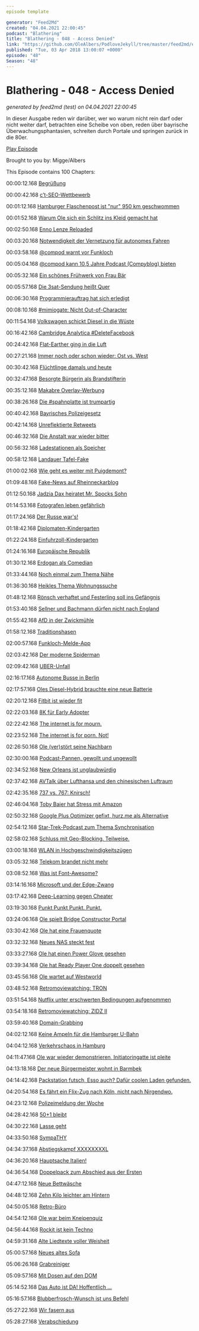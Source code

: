 ```yaml
---
episode template

generator: "Feed2Md"
created: "04.04.2021 22:00:45"
podcast: "Blathering"
title: "Blathering - 048 - Access Denied"
link: "https://github.com/OleAlbers/PodloveJekyll/tree/master/feed2md/example/export/seasons/3/2018/4/Blathering - 048 - Access Denied.md"
published: "Tue, 03 Apr 2018 13:00:07 +0000"
episode: "48"
Season: "48"
---
```


# Blathering - 048 - Access Denied
_generated by feed2md (test) on 04.04.2021 22:00:45_

In dieser Ausgabe reden wir darüber, wer wo warum nicht rein darf oder nicht weiter darf, betrachten eine Scheibe von oben, reden über bayrische Überwachungsphantasien, schreiten durch Portale und springen zurück in die 80er.

[Play Episode](https://www.blathering.de/podlove/file/443/s/feed/c/mp3/blathering_048.mp3)

Brought to you by: Migge/Albers

This Episode contains 100 Chapters:


00:00:12.168 [Begrüßung]()

00:00:42.168 [c’t-SEO-Wettbewerb](https://de.wikipedia.org/wiki/Hommingberger_Gepardenforelle)

00:01:12.168 [Hamburger Flaschenpost ist "nur" 950 km geschwommen](https://www.ndr.de/nachrichten/hamburg/Flaschenpost-nach-132-Jahren-aufgetaucht,flaschenpost200.html)

00:01:52.168 [Warum Ole sich ein Schlitz ins Kleid gemacht hat](https://twitter.com/stammtischphilo/status/973302198972092416)

00:02:50.168 [Enno Lenze Reloaded](http://www.blathering.de/2017/10/blathering-036-wir-huellen-uns-in-gar-nix-nicht-mal-in-schweigen/?t=19:49,22:57)

00:03:20.168 [Notwendigkeit der Vernetzung für autonomes Fahren](https://www.verkehr.fraunhofer.de/de/Arbeitsgruppen/mobility/AutonomesFahrenVernetzung.html)

00:03:58.168 [@compod warnt vor Funkloch](https://www.greenoptimistic.com/tesla-owner-stuck-desert-cellphone-20170126/)

00:05:04.168 [@compod kann 10,5 Jahre Podcast (Compyblog) bieten](http://www.compyblog.de/feeds/categories/14-Podcast.rss)

00:05:32.168 [Ein schönes Frühwerk von Frau Bär](https://netzpolitik.org/2009/zensursula-cducsu-kommentiert-spd-beschluss/)

00:05:57.168 [Die 3sat-Sendung heißt Quer](https://www.br.de/br-fernsehen/sendungen/quer/index.html)

00:06:30.168 [Programmierauftrag hat sich erledigt](http://urlex.org/)

00:08:10.168 [#mimiogate: Nicht Out-of-Character](https://uebermedien.de/26467/wir-haben-eigentlich-keine-ziele-wir-wollen-einfach-mitspielen/)

00:11:54.168 [Volkswagen schickt Diesel in die Wüste](http://www.faz.net/aktuell/wirtschaft/unternehmen/nach-rueckkauf-von-diesel-volkswagen-mietet-parkplaetze-15518648.html)

00:16:42.168 [Cambridge Analytica #DeleteFacebook](http://meedia.de/2018/03/22/facebook-ist-aus-jedem-blickwinkel-taeter-it-blogger-fefe-ueber-die-lehren-aus-dem-cambridge-analytica-debakel/)

00:24:42.168 [Flat-Earther ging in die Luft](https://www.vice.com/de/article/gymqkq/video-ein-flat-earther-hat-sich-mit-seiner-diy-rakete-in-den-himmel-geschossen)

00:27:21.168 [Immer noch oder schon wieder: Ost vs. West](http://www.zeit.de/2018/13/osteuropa-ostdeutschland-westliche-wahrnehmung-antifaschismus/komplettansicht)

00:30:42.168 [Flüchtlinge damals und heute](https://plus.google.com/+proasyl/posts/cwX71wk544G)

00:32:47.168 [Besorgte Bürgerin als Brandstifterin](http://www.sz-online.de/nachrichten/neun-jahre-haft-fuer-brandstifterin-3903841.html)

00:35:12.168 [Makabre Overlay-Werbung](https://uebermedien.de/26546/bei-der-saechsischen-zeitung-wird-auschwitz-zum-genuss-moment/)

00:38:26.168 [Die #spahnplatte ist trumpartig](https://twitter.com/hashtag/spahnplatte)

00:40:42.168 [Bayrisches Polizeigesetz](https://netzpolitik.org/2018/ab-sommer-in-bayern-das-haerteste-polizeigesetz-seit-1945/)

00:42:14.168 [Unreflektierte Retweets](https://twitter.com/Zetthochdrei/status/974636386715398145)

00:46:32.168 [Die Anstalt war wieder bitter](https://www.zdf.de/comedy/die-anstalt)

00:56:32.168 [Ladestationen als Speicher](https://www.electrive.net/2018/01/04/sachsen-foerdert-ladestationen-mit-stromspeicher/)

00:58:12.168 [Landauer Tafel-Fake](https://twitter.com/trollkommando/status/974692842454028293)

01:00:02.168 [Wie geht es weiter mit Puigdemont?](https://de.wikipedia.org/wiki/Carles_Puigdemont#Anklageerhebung_und_Haftbefehl)

01:09:48.168 [Fake-News auf Rheinneckarblog](https://webcache.googleusercontent.com/search?q=cache%3AiZEEc95Hq9UJ%3Ahttps%3A%2F%2Frheinneckarblog.de%2F25%2Fmassiver-terroranschlag-in-mannheim%2F137678.html%20&cd=1&hl=de&ct=clnk&gl=de&client=firefox-b-ab)

01:12:50.168 [Jadzia Dax heiratet Mr. Spocks Sohn](https://www.n-tv.de/leute/Jadzia-Dax-heiratet-Mr-Spocks-Sohn-article20358979.html)

01:14:53.168 [Fotografen leben gefährlich](https://petapixel.com/2018/03/26/real-estate-photographer-shot-nearly-killed-by-surprised-homeowner/)

01:17:24.168 [Der Russe war's!](https://www.heise.de/newsticker/meldung/Hacker-Guccifer-2-0-Es-waren-doch-die-Russen-4003322.html)

01:18:42.168 [Diplomaten-Kindergarten](https://euvsdisinfo.eu/figure-of-the-week-20/)

01:22:24.168 [Einfuhrzoll-Kindergarten](https://www.welt.de/wirtschaft/article175066962/Handelsstreit-mit-Trump-China-schlaegt-zurueck-Strafzoelle-auf-128-US-Produkte-verhaengt.html)

01:24:16.168 [Europäische Republik](https://wrint.de/2018/03/25/wr799-die-europaeische-republik/)

01:30:12.168 [Erdogan als Comedian](https://www.tagesschau.de/ausland/eu-tuerkei-193.html)

01:33:44.168 [Noch einmal zum Thema Nähe](http://journalistikon.de/category/nachrichtenfaktoren/)

01:36:30.168 [Heikles Thema Wohnungssuche](http://www.zeit.de/2018/13/wohnkosten-grossstaedte-mietpreise-wohnraum-wohnungsbau)

01:48:12.168 [Rönsch verhaftet und Festerling soll ins Gefängnis](https://www.tagesspiegel.de/politik/rechtsextremismus-ex-pegida-frontfrau-festerling-droht-haft-fuer-hetze/21126712.html)

01:53:40.168 [Sellner und Bachmann dürfen nicht nach England](http://www.lvz.de/Region/Mitteldeutschland/Keine-Rede-am-Speakers-Corner-Lutz-Bachmann-wird-in-England-festgesetzt)

01:55:42.168 [AfD in der Zwickmühle](https://www.tagesspiegel.de/politik/anwesenheit-im-bundestag-alle-da-die-afd-geraet-in-die-zwickmuehle/21120490.html)

01:58:12.168 [Traditionshasen](https://correctiv.org/echtjetzt/artikel/2018/03/30/nein-der-osterhase-wird-nicht-als-selbstaufgabe-unserer-kultur-in-traditionshase-umbenannt/)

02:00:57.168 [Funkloch-Melde-App](https://www.inside-handy.de/news/48654-bundesregierung-sagt-funkloechern-mit-app-den-kampf-an)

02:03:42.168 [Der moderne Spiderman](https://www.basicthinking.de/blog/2018/03/20/unge-milch-ist-gift/)

02:09:42.168 [UBER-Unfall](http://www.spiegel.de/auto/aktuell/uber-standardsoftware-des-volvo-haette-fussgaengerin-entdeckt-a-1200349.html)

02:16:17.168 [Autonome Busse in Berlin](http://www.spiegel.de/auto/aktuell/berlin-charite-und-bvg-testen-autonome-busse-a-1199920.html)

02:17:57.168 [Oles Diesel-Hybrid brauchte eine neue Batterie](https://www.smartwatch.de/smartwatch/dieselon-time-hybrid-smartwatch/)

02:20:12.168 [Fitbit ist wieder fit](https://help.fitbit.com/articles/en_US/Help_article/2322)

02:22:03.168 [8K für Early Adopter](https://www.youtube.com/watch?v=UozlA4KNj_Y)

02:22:42.168 [The internet is for mourn.](https://www.tobiasmigge.de/2018/04/01/justian-012-the-internet-is-for-mourn/)

02:23:52.168 [The internet is for porn. Not!](https://motherboard.vice.com/en_us/article/9kgwnp/porn-on-google-drive-error)

02:26:50.168 [Ole (ver)stört seine Nachbarn](https://www.youtube.com/watch?v=DAzXhtIyaLg)

02:30:00.168 [Podcast-Pannen, gewollt und ungewollt]()

02:34:52.168 [New Orleans ist unglaubwürdig](https://www.thepoke.co.uk/2018/03/22/guy-makes-role-playing-games-criticised-map-new-orleans-unrealistic-gone-viral-recap/)

02:37:42.168 [AVTalk über Lufthansa und den chinesischen Luftraum](https://www.flightradar24.com/blog/avtalk-episode-26-a-767-full-of-king-cakes/)

02:42:35.168 [737 vs. 767: Knirsch!](https://www.stern.de/reise/fernreisen/germania-jet-verkeilt-sich-in-eine-boeing-von-el-al--zwischenfall-in-tel-aviv-7918174.html)

02:46:04.168 [Toby Baier hat Stress mit Amazon](https://twitter.com/tobybaier/status/977108916399230977)

02:50:32.168 [Google Plus Optimizer gefixt, hurz.me als Alternative](http://hurz.me/)

02:54:12.168 [Star-Trek-Podcast zum Thema Synchronisation](https://trekamdienstag.de/2018/03/23/trek-am-freitag-3-synchronisation/)

02:58:02.168 [Schluss mit Geo-Blocking. Teilweise.](https://www.tagesschau.de/wirtschaft/geoblocking-abgeschafft-101.html)

03:00:18.168 [WLAN in Hochgeschwindigkeitszügen](https://media.ccc.de/v/dg63)

03:05:32.168 [Telekom brandet nicht mehr](http://www.connect.de/news/telekom-smartphone-ohne-branding-android-bloatware-3198271.html)

03:08:52.168 [Was ist Font-Awesome?](https://fontawesome.com/)

03:14:16.168 [Microsoft und der Edge-Zwang](https://www.theguardian.com/technology/2018/mar/19/windows-10-microsoft-force-people-edge-browser-windows-mail-chrome-firefox)

03:17:42.168 [Deep-Learning gegen Cheater](https://www.golem.de/news/vacnet-mit-deep-learning-geht-valve-gegen-cs-go-cheater-vor-1803-133545.html)

03:19:30.168 [Punkt Punkt Punkt. Punkt.](https://doctorspin.me/storytelling/four-dot-ellipsis/)

03:24:06.168 [Ole spielt Bridge Constructor Portal](https://plus.google.com/+OleAlbers/posts/bu7kNaGeGco)

03:30:42.168 [Ole hat eine Frauenquote](https://plus.google.com/+OleAlbers/posts/FaNsKizfyft)

03:32:32.168 [Neues NAS steckt fest](https://plus.google.com/+OleAlbers/posts/8L36s3FMCTo)

03:33:27.168 [Ole hat einen Power Glove gesehen](https://www.hnf.de/start.html)

03:39:34.168 [Ole hat Ready Player One doppelt gesehen](https://www.tobiasmigge.de/2018/03/17/2read-098-ready-player-one/)

03:45:56.168 [Ole wartet auf Westworld](https://plus.google.com/+OleAlbers/posts/jCZNxKh7snz)

03:48:52.168 [Retromoviewatching: TRON](https://twitter.com/tmigge/status/977631302919827459)

03:51:54.168 [Nutflix unter erschwerten Bedingungen aufgenommen](http://nutflix.de/2018/03/nutflix-maerz-2018/)

03:54:18.168 [Retromoviewatching: ZIDZ II](https://www.zidz.com/)

03:59:40.168 [Domain-Grabbing](http://www.good-mourning.de/)

04:02:12.168 [Keine Ampeln für die Hamburger U-Bahn](http://www.radiohamburg.de/Nachrichten/Hamburg-aktuell/Verkehr/2018/Maerz/HOCHBAHN-Entscheidung-Keine-Sitzplatzampel-fuer-U-Bahnhoefe)

04:04:12.168 [Verkehrschaos in Hamburg](http://www.hamburg.de/wandsbek/strassenbaustellen)

04:11:47.168 [Ole war wieder demonstrieren, Initiatoringatte ist pleite](http://www.enversum.de/)

04:13:18.168 [Der neue Bürgermeister wohnt in Barmbek](https://www.mopo.de/hamburg/politik/hamburgs-neuer-buergermeister--darum-liebe-ich-mein-barmbek--29948598)

04:14:42.168 [Packstation futsch, Esso auch? Dafür coolen Laden gefunden.](https://www.abendblatt.de/hamburg/article212694165/Hamburger-ExxonMobil-verkauft-Esso-Tankstellen.html)

04:20:54.168 [Es fährt ein Flix-Zug nach Köln, nicht nach Nirgendwo.](https://www.flixbus.de/guenstige-bahnalternative)

04:23:12.168 [Polizeimeldung der Woche](https://www.presseportal.de/blaulicht/pm/6337/3900386)

04:28:42.168 [50+1 bleibt](http://blog.uebersteiger.de/2018/03/26/maessiger-zweitligist-trotzt-branchenprimus/)

04:30:22.168 [Lasse geht](https://plus.google.com/+OleAlbers/posts/HXSCx4eMwgs)

04:33:50.168 [SympaTHY](http://www.rp-online.de/sport/fussball/international/niederlande/vvv-venlo/lennart-thy-spendet-stammzellen-und-wird-zum-spieler-des-spiels-gewaehlt-aid-1.7462935)

04:34:37.168 [Abstiegskampf XXXXXXXXL](https://www.stefangroenveld.de/2018/ich-bin-froh-wenn-die-saison-vorbei-ist/)

04:36:20.168 [Hauptsache Italien!](https://www.derwesten.de/sport/fussball/mailand-oder-madrid-hauptsache-italien-netz-lachtfoto-andy-moeller-id213857495.html)

04:36:54.168 [Doppelpack zum Abschied aus der Ersten](http://hurz.me/sE)

04:47:12.168 [Neue Bettwäsche](https://www.instagram.com/p/BgmGGPTHlDE/)

04:48:12.168 [Zehn Kilo leichter am Hintern](https://twitter.com/stammtischphilo/status/976224823654395904)

04:50:05.168 [Retro-Büro](https://www.instagram.com/p/BguFeeMhDUx/)

04:54:12.168 [Ole war beim Kneipenquiz](http://www.dreiundsiebzig.de/)

04:56:44.168 [Rockit ist kein Techno](https://www.youtube.com/watch?v=GHhD4PD75zY)

04:59:31.168 [Alte Liedtexte voller Weisheit](https://twitter.com/stammtischphilo/status/978238895849705474)

05:00:57.168 [Neues altes Sofa](https://www.instagram.com/p/BgnTrQoBLjf/)

05:06:26.168 [Grabreiniger](https://twitter.com/aradboaz/status/978901673014910976)

05:09:57.168 [Mit Dosen auf den DOM](https://www.youtube.com/watch?v=uVv82-WwyvQ)

05:14:52.168 [Das Auto ist DA! Hoffentlich …](https://www.hyundai.de/Modelle/IONIQ.html)

05:16:57.168 [Blubberfrosch-Wunsch ist uns Befehl]()

05:27:22.168 [Wir fasern aus]()

05:28:27.168 [Verabschiedung]()


